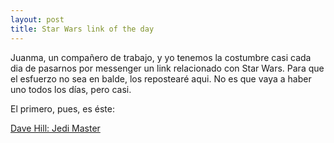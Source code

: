 ```yaml
---
layout: post
title: Star Wars link of the day
---
```


Juanma, un compañero de trabajo, y yo tenemos la costumbre casi cada dia de pasarnos por messenger un link relacionado con Star Wars. Para que  el esfuerzo no sea en balde, los repostearé aqui. No es que vaya a haber uno todos los días, pero casi.

El primero, pues, es éste:

[Dave Hill: Jedi Master](http://www.superdeluxe.com/sd/contentDetail.do?id=D81F2344BF5AC7BBDF72CDEA065DF6EC96C87E8B3E62B9C7)

